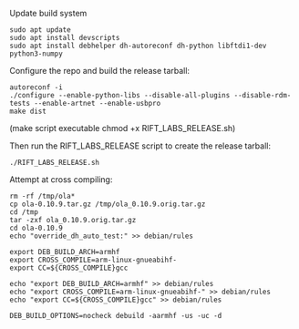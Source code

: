 Update build system

    sudo apt update
    sudo apt install devscripts
    sudo apt install debhelper dh-autoreconf dh-python libftdi1-dev python3-numpy

Configure the repo and build the release tarball:

    autoreconf -i
    ./configure --enable-python-libs --disable-all-plugins --disable-rdm-tests --enable-artnet --enable-usbpro
    make dist
    
(make script executable chmod +x RIFT_LABS_RELEASE.sh)

Then run the RIFT_LABS_RELEASE script to create the release tarball:

    ./RIFT_LABS_RELEASE.sh



Attempt at cross compiling:

    rm -rf /tmp/ola*
    cp ola-0.10.9.tar.gz /tmp/ola_0.10.9.orig.tar.gz
    cd /tmp
    tar -zxf ola_0.10.9.orig.tar.gz
    cd ola-0.10.9
    echo "override_dh_auto_test:" >> debian/rules

    export DEB_BUILD_ARCH=armhf
    export CROSS_COMPILE=arm-linux-gnueabihf-
    export CC=${CROSS_COMPILE}gcc

    echo "export DEB_BUILD_ARCH=armhf" >> debian/rules
    echo "export CROSS_COMPILE=arm-linux-gnueabihf-" >> debian/rules
    echo "export CC=${CROSS_COMPILE}gcc" >> debian/rules

    DEB_BUILD_OPTIONS=nocheck debuild -aarmhf -us -uc -d
